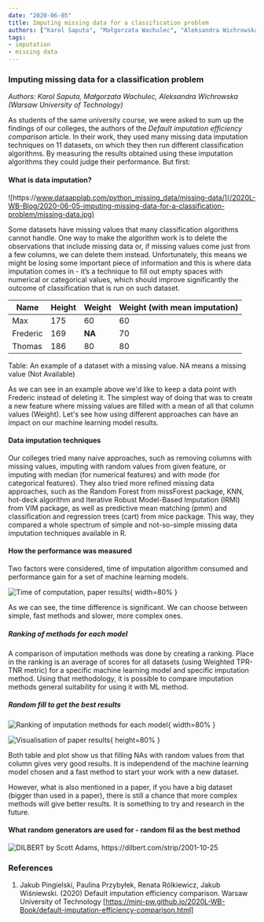 ```yaml
---
date: "2020-06-05"
title: Imputing missing data for a classification problem
authors: ["Karol Saputa", "Małgorzata Wachulec", "Aleksandra Wichrowska"]
tags:
- imputation
- missing data
---
```




### Imputing missing data for a classification problem

*Authors: Karol Saputa, Małgorzata Wachulec, Aleksandra Wichrowska (Warsaw University of Technology)*

As students of the same university course, we were asked to sum up the findings of our colleges, the authors of the *Default imputation efficiency comparison* article. In their work, they used many missing data imputation techniques on 11 datasets, on which they then run different classification algorithms. By measuring the results obtained using these imputation algorithms they could judge their performance. But first:

#### What is data imputation?

![ht<i></i>tps://www.dataapplab.com/python_missing_data/missing-data/](/2020L-WB-Blog/2020-06-05-imputing-missing-data-for-a-classification-problem/missing-data.jpg)

Some datasets have missing values that many classification algorithms cannot handle. One way to make the algorithm work is to delete the observations that include missing data or, if missing values come just from a few columns, we can delete them instead. Unfortunately, this means we might be losing some important piece of information and this is where data imputation comes in - it’s a technique to fill out empty spaces with numerical or categorical values, which should improve significantly the outcome of classification that is run on such dataset.

| Name| Height | Weight | Weight (with mean imputation)
| --------|----------|----------| ----------|
| Max | 175 | 60 | 60|
| Frederic | 169 | **NA** | 70 |
| Thomas | 186 | 80 | 80 |


Table: An example of a dataset with a missing value. NA means a missing value (Not Available)

As we can see in an example above we'd like to keep a data point with Frederic instead of deleting it. The simplest way of doing that was to create a new feature where missing values are filled with a mean of all that column values (Weight). Let's see how using different approaches can have an impact on our machine learning model results.

#### Data imputation techniques

Our colleges tried many naive approaches, such as removing columns with missing values, imputing with random values from given feature, or imputing with median (for numerical features) and with mode (for categorical features). They also tried more refined missing data approaches, such as the Random Forest from missForest package, KNN, hot-deck algorithm and Iterative Robust Model-Based Imputation (IRMI) from VIM package, as well as predictive mean matching (pmm) and classification and regression trees (cart) from mice package. This way, they compared a whole spectrum of simple and not-so-simple missing data imputation techniques available in R.

#### How the performance was measured


Two factors were considered, time of imputation algorithm consumed and performance gain for a set of machine learning models.

![Time of computation, paper results](/2020L-WB-Blog/2020-06-05-imputing-missing-data-for-a-classification-problem/time.png){ width=80% }

As we can see, the time difference is significant. We can choose between simple, fast methods and slower, more complex ones. 

##### Ranking of methods for each model

A comparison of imputation methods was done by creating a ranking. Place in the ranking is an average of scores for all datasets (using Weighted TPR-TNR metric) for a specific machine learning model and specific imputation method. Using that methodology, it is possible to compare imputation methods general suitability for using it with ML method.


##### Random fill to get the best results


![Ranking of imputation methods for each model](/2020L-WB-Blog/2020-06-05-imputing-missing-data-for-a-classification-problem/ranking.png){ width=80% }

![Visualisation of paper results](/2020L-WB-Blog/2020-06-05-imputing-missing-data-for-a-classification-problem/ranking_plot.png){ height=80% }

Both table and plot show us that filling NAs with random values from that column gives very good results. It is independend of the machine learning model chosen and a fast method to start your work with a new dataset.

However, what is also mentioned in a paper, if you have a big dataset (bigger than used in a paper), there is still a chance that more complex methods will give better results. It is something to try and research in the future.

#### What random generators are used for - random fil as the best method

![DILBERT by Scott Adams, ht<i></i>tps://dilbert.com/strip/2001-10-25](/2020L-WB-Blog/2020-06-05-imputing-missing-data-for-a-classification-problem/Dilbert.gif)

### References
1. Jakub Pingielski, Paulina Przybyłek, Renata Rólkiewicz, Jakub Wiśniewski. (2020) Default imputation efficiency comparison. Warsaw University of Technology
[https://mini-pw.github.io/2020L-WB-Book/default-imputation-efficiency-comparison.html]

